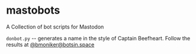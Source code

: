 # mastobots
A Collection of bot scripts for Mastodon

`donbot.py` -- generates a name in the style of Captain Beefheart. Follow the results at [@bmoniker@botsin.space](https://botsin.space/@bmoniker)


